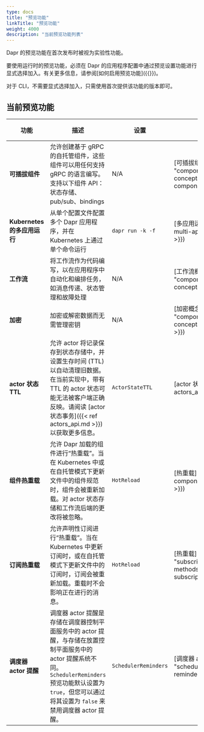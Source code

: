 ```yaml
---
type: docs
title: "预览功能"
linkTitle: "预览功能"
weight: 4000
description: "当前预览功能列表"
---
```


Dapr 的预览功能在首次发布时被视为实验性功能。

要使用运行时的预览功能，必须在 Dapr 的应用程序配置中通过预览设置功能进行显式选择加入。有关更多信息，请参阅[如何启用预览功能]({{<ref preview-features>}})。

对于 CLI，不需要显式选择加入，只需使用首次提供该功能的版本即可。

## 当前预览功能

| 功能 | 描述 | 设置 | 文档 | 引入版本 |
| --- | --- | --- | --- | --- |
| **可插拔组件** | 允许创建基于 gRPC 的自托管组件，这些组件可以用任何支持 gRPC 的语言编写。支持以下组件 API：状态存储、pub/sub、bindings | N/A | [可插拔组件概念]({{<ref "components-concept#pluggable-components" >}})| v1.9  |
| **Kubernetes 的多应用运行** | 从单个配置文件配置多个 Dapr 应用程序，并在 Kubernetes 上通过单个命令运行 | `dapr run -k -f` | [多应用运行]({{< ref multi-app-dapr-run.md >}}) | v1.12 |
| **工作流** | 将工作流作为代码编写，以在应用程序中自动化和编排任务，如消息传递、状态管理和故障处理 | N/A | [工作流概念]({{< ref "components-concept#workflows" >}})| v1.10  |
| **加密** | 加密或解密数据而无需管理密钥 | N/A | [加密概念]({{< ref "components-concept#cryptography" >}})| v1.11  |
| **actor 状态 TTL** | 允许 actor 将记录保存到状态存储中，并设置生存时间 (TTL) 以自动清理旧数据。在当前实现中，带有 TTL 的 actor 状态可能无法被客户端正确反映。请阅读 [actor 状态事务]({{< ref actors_api.md >}}) 以获取更多信息。 | `ActorStateTTL` | [actor 状态事务]({{< ref actors_api.md >}}) | v1.11  |
| **组件热重载** | 允许 Dapr 加载的组件进行“热重载”。当在 Kubernetes 中或在自托管模式下更新文件中的组件规范时，组件会被重新加载。对 actor 状态存储和工作流后端的更改将被忽略。 | `HotReload`| [热重载]({{< ref components-concept.md >}}) | v1.13  |
| **订阅热重载** | 允许声明性订阅进行“热重载”。当在 Kubernetes 中更新订阅时，或在自托管模式下更新文件中的订阅时，订阅会被重新加载。重载时不会影响正在进行的消息。 | `HotReload`| [热重载]({{< ref "subscription-methods.md#declarative-subscriptions" >}}) | v1.14  |
| **调度器 actor 提醒** | 调度器 actor 提醒是存储在调度器控制平面服务中的 actor 提醒，与存储在放置控制平面服务中的 actor 提醒系统不同。`SchedulerReminders` 预览功能默认设置为 `true`，但您可以通过将其设置为 `false` 来禁用调度器 actor 提醒。 | `SchedulerReminders`| [调度器 actor 提醒]({{< ref "scheduler.md#actor-reminders" >}}) | v1.14  |
